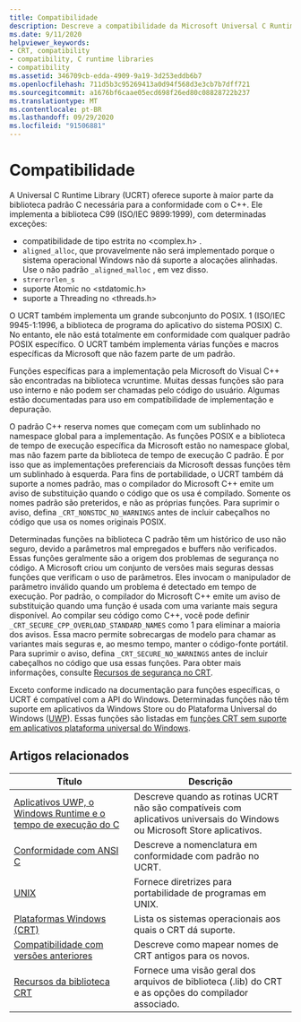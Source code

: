 ```yaml
---
title: Compatibilidade
description: Descreve a compatibilidade da Microsoft Universal C Runtime Library (UCRT) com a biblioteca C padrão, POSIX, o CRT seguro e aplicativos da Store.
ms.date: 9/11/2020
helpviewer_keywords:
- CRT, compatibility
- compatibility, C runtime libraries
- compatibility
ms.assetid: 346709cb-edda-4909-9a19-3d253eddb6b7
ms.openlocfilehash: 711d5b3c95269413a0d94f568d3e3cb7b7dff721
ms.sourcegitcommit: a1676bf6caae05ecd698f26ed80c08828722b237
ms.translationtype: MT
ms.contentlocale: pt-BR
ms.lasthandoff: 09/29/2020
ms.locfileid: "91506881"
---
```

# <a name="compatibility"></a>Compatibilidade

A Universal C Runtime Library (UCRT) oferece suporte à maior parte da biblioteca padrão C necessária para a conformidade com o C++. Ele implementa a biblioteca C99 (ISO/IEC 9899:1999), com determinadas exceções:

- compatibilidade de tipo estrita no \<complex.h> .
- `aligned_alloc`, que provavelmente não será implementado porque o sistema operacional Windows não dá suporte a alocações alinhadas. Use o não padrão `_aligned_malloc` , em vez disso.
- `strerrorlen_s`
- suporte Atomic no \<stdatomic.h>
- suporte a Threading no \<threads.h>

O UCRT também implementa um grande subconjunto do POSIX. 1 (ISO/IEC 9945-1:1996, a biblioteca de programa do aplicativo do sistema POSIX) C. No entanto, ele não está totalmente em conformidade com qualquer padrão POSIX específico. O UCRT também implementa várias funções e macros específicas da Microsoft que não fazem parte de um padrão.

Funções específicas para a implementação pela Microsoft do Visual C++ são encontradas na biblioteca vcruntime.  Muitas dessas funções são para uso interno e não podem ser chamadas pelo código do usuário. Algumas estão documentadas para uso em compatibilidade de implementação e depuração.

O padrão C++ reserva nomes que começam com um sublinhado no namespace global para a implementação. As funções POSIX e a biblioteca de tempo de execução específica da Microsoft estão no namespace global, mas não fazem parte da biblioteca de tempo de execução C padrão. É por isso que as implementações preferenciais da Microsoft dessas funções têm um sublinhado à esquerda. Para fins de portabilidade, o UCRT também dá suporte a nomes padrão, mas o compilador do Microsoft C++ emite um aviso de substituição quando o código que os usa é compilado. Somente os nomes padrão são preteridos, e não as próprias funções. Para suprimir o aviso, defina `_CRT_NONSTDC_NO_WARNINGS` antes de incluir cabeçalhos no código que usa os nomes originais POSIX.

Determinadas funções na biblioteca C padrão têm um histórico de uso não seguro, devido a parâmetros mal empregados e buffers não verificados. Essas funções geralmente são a origem dos problemas de segurança no código. A Microsoft criou um conjunto de versões mais seguras dessas funções que verificam o uso de parâmetros. Eles invocam o manipulador de parâmetro inválido quando um problema é detectado em tempo de execução.  Por padrão, o compilador do Microsoft C++ emite um aviso de substituição quando uma função é usada com uma variante mais segura disponível. Ao compilar seu código como C++, você pode definir `_CRT_SECURE_CPP_OVERLOAD_STANDARD_NAMES` como 1 para eliminar a maioria dos avisos. Essa macro permite sobrecargas de modelo para chamar as variantes mais seguras e, ao mesmo tempo, manter o código-fonte portátil. Para suprimir o aviso, defina `_CRT_SECURE_NO_WARNINGS` antes de incluir cabeçalhos no código que usa essas funções. Para obter mais informações, consulte [Recursos de segurança no CRT](../c-runtime-library/security-features-in-the-crt.md).

Exceto conforme indicado na documentação para funções específicas, o UCRT é compatível com a API do Windows.  Determinadas funções não têm suporte em aplicativos da Windows Store ou do Plataforma Universal do Windows ([UWP](/uwp)). Essas funções são listadas em [funções CRT sem suporte em aplicativos plataforma universal do Windows](../cppcx/crt-functions-not-supported-in-universal-windows-platform-apps.md).

## <a name="related-articles"></a>Artigos relacionados

|Título|Descrição|
|-----------|-----------------|
|[Aplicativos UWP, o Windows Runtime e o tempo de execução do C](../c-runtime-library/windows-store-apps-the-windows-runtime-and-the-c-run-time.md)|Descreve quando as rotinas UCRT não são compatíveis com aplicativos universais do Windows ou Microsoft Store aplicativos.|
|[Conformidade com ANSI C](../c-runtime-library/ansi-c-compliance.md)|Descreve a nomenclatura em conformidade com padrão no UCRT.|
|[UNIX](../c-runtime-library/unix.md)|Fornece diretrizes para portabilidade de programas em UNIX.|
|[Plataformas Windows (CRT)](../c-runtime-library/windows-platforms-crt.md)|Lista os sistemas operacionais aos quais o CRT dá suporte.|
|[Compatibilidade com versões anteriores](../c-runtime-library/backward-compatibility.md)|Descreve como mapear nomes de CRT antigos para os novos.|
|[Recursos da biblioteca CRT](../c-runtime-library/crt-library-features.md)|Fornece uma visão geral dos arquivos de biblioteca (.lib) do CRT e as opções do compilador associado.|
